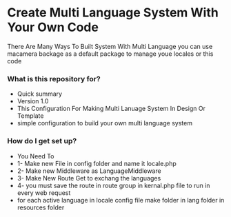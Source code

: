 # Create Multi Language System With Your Own Code #

There Are Many Ways To Built System With Multi Language you can use macamera backage as a default package to manage youe locales or this code
### What is this repository for? ###

* Quick summary
* Version 1.0
* This Configuration For Making Multi Lanuage System In Design Or Template 
* simple configuration to build your own multi language system

### How do I get set up? ###

* You Need To 
* 1- Make new File in config folder and name it locale.php 
* 2- Make new Middleware as LanguageMiddleware 
* 3- Make New Route Get to exchang the languages
* 4- you must save the route in route group in kernal.php file to run in every web request
* for each active language in locale config file make folder in lang folder in resources folder 

